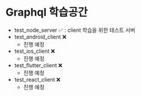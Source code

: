 # Graphql 학습공간

* test_node_server ✅ : client 학습을 위한 테스트 서버
* test_android_client ❌
  * 진행 예정
* test_ios_client ❌
  * 진행 예정
* test_flutter_client ❌
  * 진행 예정
* test_react_client ❌
  * 진행 예정
